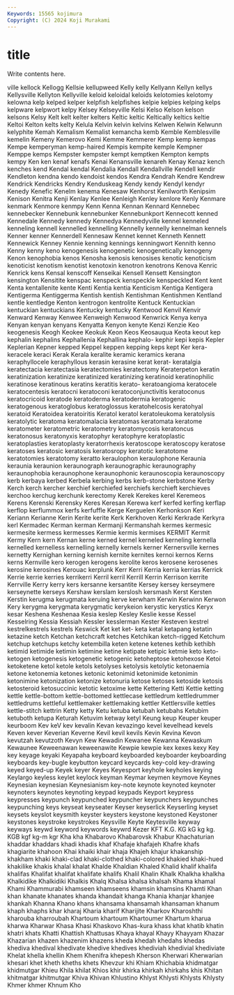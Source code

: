 ```yaml
---
Keywords: 15565 kojimura
Copyright: (C) 2024 Koji Murakami
---
```


# title

Write contents here.



ville kellock Kellogg Kellsie kellupweed Kelly kelly Kellyann Kellyn
kellys Kellysville Kellyton Kellyville keloid keloidal keloids kelotomies kelotomy kelowna
kelp kelped kelper kelpfish kelpfishes kelpie kelpies kelping kelps kelpware
kelpwort kelpy Kelsey Kelseyville Kelsi Kelso Kelson kelson kelsons Kelsy
Kelt kelt kelter kelters Keltic keltic Keltically keltics keltie Keltoi
Kelton kelts kelty Kelula Kelvin kelvin kelvins Kelwen Kelwin Kelwunn
kelyphite Kemah Kemalism Kemalist kemancha kemb Kemble Kemblesville kemelin Kemeny
Kemerovo Kemi Kemme Kemmerer Kemp kemp kempas Kempe kemperyman kemp-haired
Kempis kempite kemple Kempner Kemppe kemps Kempster kempster kempt kemptken
Kempton kempts kempy Ken ken kenaf kenafs Kenai Kenansville kenareh
Kenay Kenaz kench kenches kend Kendal kendal Kendalia Kendall Kendallville
Kendell kendir Kendleton kendna kendo kendoist kendos Kendra Kendrah Kendre
Kendrew Kendrick Kendricks Kendry Kenduskeag Kendy kendy Kendyl kendyr Kenedy
Kenefic Kenelm kenema Kenesaw Kenhorst Kenilworth Kenipsim Kenison Kenitra Kenji
Kenlay Kenlee Kenleigh Kenley kenlore Kenly Kenmare kenmark Kenmore kenmpy
Kenn Kenna Kennan Kennard Kennebec kennebecker Kennebunk kennebunker Kennebunkport Kennecott
kenned Kennedale Kennedy kennedy Kennedya Kennedyville kennel kenneled kenneling kennell
kennelled kennelling Kennelly kennelly kennelman kennels Kenner kenner Kennerdell Kennesaw
Kennet kennet Kenneth Kennett Kennewick Kenney Kennie kenning kennings kenningwort
Kennith kenno Kenny kenny keno kenogenesis kenogenetic kenogenetically kenogeny Kenon
kenophobia kenos Kenosha kenosis kenosises kenotic kenoticism kenoticist kenotism kenotist
kenotoxin kenotron kenotrons Kenova Kenric Kenrick kens Kensal kenscoff Kenseikai
Kensell Kensett Kensington kensington Kensitite kenspac kenspeck kenspeckle kenspeckled Kent
kent Kenta kentallenite kente Kenti Kentia kentia Kenticism Kentiga Kentigera
Kentigerma Kentiggerma Kentish kentish Kentishman Kentishmen Kentland kentle kentledge Kenton
kentrogon kentrolite Kentuck Kentuckian kentuckian kentuckians Kentucky kentucky Kentwood Kenvil
Kenvir Kenward Kenway Kenwee Kenweigh Kenwood Kenwrick Kenya kenya Kenyan
kenyan kenyans Kenyatta Kenyon kenyte Kenzi Kenzie Keo keogenesis Keogh
Keokee Keokuk Keon Keos Keosauqua Keota keout kep kephalin kephalins
Kephallenia Kephallina kephalo- kephir kepi kepis Kepler Keplerian Kepner kepped
Keppel keppen kepping keps kept Ker kera- keracele keraci Kerak
Kerala keralite keramic keramics kerana keraphyllocele keraphyllous kerasin kerasine kerat
kerat- keratalgia keratectacia keratectasia keratectomies keratectomy Keraterpeton keratin keratinization keratinize
keratinized keratinizing keratinoid keratinophilic keratinose keratinous keratins keratitis kerato- keratoangioma
keratocele keratocentesis keratocni keratoconi keratoconjunctivitis keratoconus keratocricoid keratode keratoderma keratodermia
keratogenic keratogenous keratoglobus keratoglossus keratohelcosis keratohyal keratoid Keratoidea keratoiritis Keratol
keratol keratoleukoma keratolysis keratolytic keratoma keratomalacia keratomas keratomata keratome keratometer
keratometric keratometry keratomycosis keratoncus keratonosus keratonyxis keratophyr keratophyre keratoplastic keratoplasties
keratoplasty keratorrhexis keratoscope keratoscopy keratose keratoses keratosic keratosis keratosropy keratotic
keratotome keratotomies keratotomy keratto keraulophon keraulophone Keraunia keraunia keraunion keraunograph
keraunographic keraunography keraunophobia keraunophone keraunophonic keraunoscopia keraunoscopy kerb kerbaya kerbed
Kerbela kerbing kerbs kerb-stone kerbstone Kerby Kerch kerch kercher kerchief
kerchiefed kerchiefs kerchieft kerchieves kerchoo kerchug kerchunk kerectomy Kerek Kerekes
kerel Keremeos Kerens Kerenski Kerensky Keres Keresan Kerewa kerf kerfed
kerfing kerflap kerflop kerflummox kerfs kerfuffle Kerge Kerguelen Kerhonkson Keri
Keriann Kerianne Kerin Kerite kerite Kerk Kerkhoven Kerki Kerkrade Kerkyra
kerl Kermadec Kerman kerman Kermanji Kermanshah kermes kermesic kermesite kermess
kermesses Kermie kermis kermises KERMIT Kermit Kermy Kern kern Kernan
kerne kerned kernel kerneled kerneling kernella kernelled kernelless kernelling kernelly
kernels kerner Kernersville kernes kernetty Kernighan kerning kernish kernite kernites
kernoi kernos Kerns kerns Kernville kero kerogen kerogens kerolite keros
kerosene kerosenes kerosine kerosines Kerouac kerplunk Kerr Kerri Kerria kerria
kerrias Kerrick Kerrie kerrie kerries kerrikerri Kerril kerril Kerrill Kerrin
Kerrison kerrite Kerrville Kerry kerry kers kersanne kersantite Kersey kersey
kerseymere kerseynette kerseys Kershaw kerslam kerslosh kersmash Kerst Kersten Kerstin
kerugma kerugmata keruing kerve kerwham Kerwin Kerwinn Kerwon Kery kerygma
kerygmata kerygmatic kerykeion kerystic kerystics Keryx kesar Keshena Keshenaa Kesia
keslep Kesley Keslie kesse Kessel Kesselring Kessia Kessiah Kessler kesslerman
Kester Kesteven kestrel kestrelkestrels kestrels Keswick Ket ket ket- keta
ketal ketapang ketatin ketazine ketch Ketchan ketchcraft ketches Ketchikan ketch-rigged
Ketchum ketchup ketchups ketchy ketembilla keten ketene ketenes kethib kethibh
ketimid ketimide ketimin ketimine ketine ketipate ketipic ketmie keto keto-
ketogen ketogenesis ketogenetic ketogenic ketoheptose ketohexose Ketoi ketoketene ketol ketole
ketols ketolyses ketolysis ketolytic ketonaemia ketone ketonemia ketones ketonic ketonimid
ketonimide ketonimin ketonimine ketonization ketonize ketonuria ketose ketoses ketoside ketosis
ketosteroid ketosuccinic ketotic ketoxime kette Kettering Ketti Kettie ketting kettle
kettle-bottom kettle-bottomed kettlecase kettledrum kettledrummer kettledrums kettleful kettlemaker kettlemaking kettler
Kettlersville kettles kettle-stitch kettrin Ketty ketty Ketu ketuba ketubah ketubahs
Ketubim ketuboth ketupa Keturah Ketuvim ketway ketyl Keung keup Keuper
keuper keurboom Kev keV kev kevalin Kevan kevazingo kevel kevelhead
kevels Keven kever Keverian Keverne Kevil kevil kevils Kevin Kevina
Kevon kevutzah kevutzoth Kevyn Kew Kewadin Kewanee Kewanna Kewaskum Kewaunee
Keweenawan keweenawite Kewpie kewpie kex kexes kexy Key key keyage
keyaki Keyapaha keyboard keyboarded keyboarder keyboarding keyboards key-bugle keybutton keycard
keycards key-cold key-drawing keyed keyed-up Keyek keyer Keyes Keyesport keyhole
keyholes keying Keylargo keyless keylet keylock keyman Keymar keymen keymove
Keynes Keynesian keynesian Keynesianism key-note keynote keynoted keynoter keynoters keynotes
keynoting keypad keypads Keyport keypress keypresses keypunch keypunched keypuncher keypunchers
keypunches keypunching keys keyseat keyseater Keyser keyserlick Keyserling keyset keysets
keyslot keysmith keyster keysters keystone keystoned Keystoner keystones keystroke keystrokes
Keysville Keyte Keytesville keyway keyways keywd keyword keywords keywrd Kezer
KFT K.G. KG kG kg kg. KGB kgf kg-m kgr
Kha kha Khabarovo Khabarovsk Khabur Khachaturian khaddar khaddars khadi khadis
khaf Khafaje khafajeh Khafre khafs khagiarite khahoon Khai khaiki khair
khaja Khajeh khajur khakanship khakham khaki khaki-clad khaki-clothed khaki-colored khakied
khaki-hued khakilike khakis khalal khalat Khalde Khaldian Khaled Khalid khalif
khalifa khalifas Khalifat khalifat khalifate khalifs Khalil Khalin Khalk Khalkha
khalkha Khalkidike Khalkidiki Khalkis Khalq Khalsa khalsa khalsah Khama khamal
Khami Khammurabi khamseen khamseens khamsin khamsins Khamti Khan khan khanate
khanates khanda khandait khanga Khania khanjar khanjee khankah Khanna Khano
khans khansama khansamah khansaman khanum khaph khaphs khar kharaj Kharia
kharif Kharijite Kharkov Kharoshthi kharouba kharroubah Khartoum khartoum Khartoumer Khartum
kharua kharwa Kharwar Khasa Khasi Khaskovo Khas-kura khass khat khatib
khatin khatri khats Khatti Khattish Khattusas Khaya khayal Khayy Khayyam
Khazar Khazarian khazen khazenim khazens kheda khedah khedahs khedas khediva
khedival khedivate khedive khedives khediviah khedivial khediviate Khelat khella khellin
Khem Khenifra khepesh Kherson Kherwari Kherwarian khesari khet kheth kheths
khets Khevzur khi Khiam Khichabia khidmatgar khidmutgar Khieu Khila khilat
Khios khir khirka khirkah khirkahs khis Khitan khitmatgar khitmutgar Khiva
Khivan Khlustino Khlyst Khlysti Khlysts Khlysty Khmer khmer Khnum Kho
